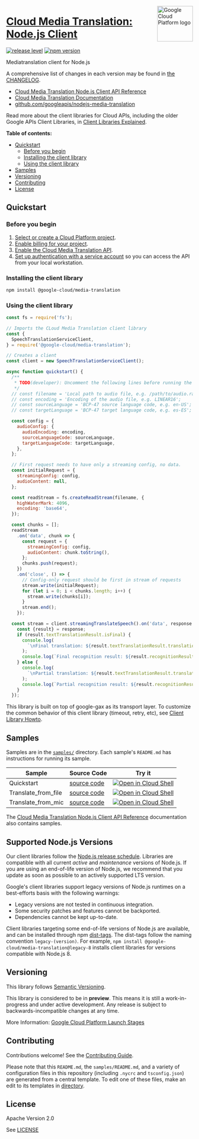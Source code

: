 [//]: # "This README.md file is auto-generated, all changes to this file will be lost."
[//]: # "To regenerate it, use `python -m synthtool`."
<img src="https://avatars2.githubusercontent.com/u/2810941?v=3&s=96" alt="Google Cloud Platform logo" title="Google Cloud Platform" align="right" height="96" width="96"/>

# [Cloud Media Translation: Node.js Client](https://github.com/googleapis/nodejs-media-translation)

[![release level](https://img.shields.io/badge/release%20level-preview-yellow.svg?style=flat)](https://cloud.google.com/terms/launch-stages)
[![npm version](https://img.shields.io/npm/v/@google-cloud/media-translation.svg)](https://www.npmjs.org/package/@google-cloud/media-translation)




Mediatranslation client for Node.js


A comprehensive list of changes in each version may be found in
[the CHANGELOG](https://github.com/googleapis/nodejs-media-translation/blob/main/CHANGELOG.md).

* [Cloud Media Translation Node.js Client API Reference][client-docs]
* [Cloud Media Translation Documentation][product-docs]
* [github.com/googleapis/nodejs-media-translation](https://github.com/googleapis/nodejs-media-translation)

Read more about the client libraries for Cloud APIs, including the older
Google APIs Client Libraries, in [Client Libraries Explained][explained].

[explained]: https://cloud.google.com/apis/docs/client-libraries-explained

**Table of contents:**


* [Quickstart](#quickstart)
  * [Before you begin](#before-you-begin)
  * [Installing the client library](#installing-the-client-library)
  * [Using the client library](#using-the-client-library)
* [Samples](#samples)
* [Versioning](#versioning)
* [Contributing](#contributing)
* [License](#license)

## Quickstart

### Before you begin

1.  [Select or create a Cloud Platform project][projects].
1.  [Enable billing for your project][billing].
1.  [Enable the Cloud Media Translation API][enable_api].
1.  [Set up authentication with a service account][auth] so you can access the
    API from your local workstation.

### Installing the client library

```bash
npm install @google-cloud/media-translation
```


### Using the client library

```javascript
const fs = require('fs');

// Imports the CLoud Media Translation client library
const {
  SpeechTranslationServiceClient,
} = require('@google-cloud/media-translation');

// Creates a client
const client = new SpeechTranslationServiceClient();

async function quickstart() {
  /**
   * TODO(developer): Uncomment the following lines before running the sample.
   */
  // const filename = 'Local path to audio file, e.g. /path/to/audio.raw';
  // const encoding = 'Encoding of the audio file, e.g. LINEAR16';
  // const sourceLanguage = 'BCP-47 source language code, e.g. en-US';
  // const targetLanguage = 'BCP-47 target language code, e.g. es-ES';

  const config = {
    audioConfig: {
      audioEncoding: encoding,
      sourceLanguageCode: sourceLanguage,
      targetLanguageCode: targetLanguage,
    },
  };

  // First request needs to have only a streaming config, no data.
  const initialRequest = {
    streamingConfig: config,
    audioContent: null,
  };

  const readStream = fs.createReadStream(filename, {
    highWaterMark: 4096,
    encoding: 'base64',
  });

  const chunks = [];
  readStream
    .on('data', chunk => {
      const request = {
        streamingConfig: config,
        audioContent: chunk.toString(),
      };
      chunks.push(request);
    })
    .on('close', () => {
      // Config-only request should be first in stream of requests
      stream.write(initialRequest);
      for (let i = 0; i < chunks.length; i++) {
        stream.write(chunks[i]);
      }
      stream.end();
    });

  const stream = client.streamingTranslateSpeech().on('data', response => {
    const {result} = response;
    if (result.textTranslationResult.isFinal) {
      console.log(
        `\nFinal translation: ${result.textTranslationResult.translation}`
      );
      console.log(`Final recognition result: ${result.recognitionResult}`);
    } else {
      console.log(
        `\nPartial translation: ${result.textTranslationResult.translation}`
      );
      console.log(`Partial recognition result: ${result.recognitionResult}`);
    }
  });


```




This library is built on top of google-gax as its transport layer. To customize the common behavior of this client library (timeout, retry, etc), see [Client Library Howto](https://github.com/googleapis/gax-nodejs/blob/main/client-libraries.md).

## Samples

Samples are in the [`samples/`](https://github.com/googleapis/nodejs-media-translation/tree/main/samples) directory. Each sample's `README.md` has instructions for running its sample.

| Sample                      | Source Code                       | Try it |
| --------------------------- | --------------------------------- | ------ |
| Quickstart | [source code](https://github.com/googleapis/nodejs-media-translation/blob/main/samples/quickstart.js) | [![Open in Cloud Shell][shell_img]](https://console.cloud.google.com/cloudshell/open?git_repo=https://github.com/googleapis/nodejs-media-translation&page=editor&open_in_editor=samples/quickstart.js,samples/README.md) |
| Translate_from_file | [source code](https://github.com/googleapis/nodejs-media-translation/blob/main/samples/translate_from_file.js) | [![Open in Cloud Shell][shell_img]](https://console.cloud.google.com/cloudshell/open?git_repo=https://github.com/googleapis/nodejs-media-translation&page=editor&open_in_editor=samples/translate_from_file.js,samples/README.md) |
| Translate_from_mic | [source code](https://github.com/googleapis/nodejs-media-translation/blob/main/samples/translate_from_mic.js) | [![Open in Cloud Shell][shell_img]](https://console.cloud.google.com/cloudshell/open?git_repo=https://github.com/googleapis/nodejs-media-translation&page=editor&open_in_editor=samples/translate_from_mic.js,samples/README.md) |



The [Cloud Media Translation Node.js Client API Reference][client-docs] documentation
also contains samples.

## Supported Node.js Versions

Our client libraries follow the [Node.js release schedule](https://nodejs.org/en/about/releases/).
Libraries are compatible with all current _active_ and _maintenance_ versions of
Node.js.
If you are using an end-of-life version of Node.js, we recommend that you update
as soon as possible to an actively supported LTS version.

Google's client libraries support legacy versions of Node.js runtimes on a
best-efforts basis with the following warnings:

* Legacy versions are not tested in continuous integration.
* Some security patches and features cannot be backported.
* Dependencies cannot be kept up-to-date.

Client libraries targeting some end-of-life versions of Node.js are available, and
can be installed through npm [dist-tags](https://docs.npmjs.com/cli/dist-tag).
The dist-tags follow the naming convention `legacy-(version)`.
For example, `npm install @google-cloud/media-translation@legacy-8` installs client libraries
for versions compatible with Node.js 8.

## Versioning

This library follows [Semantic Versioning](http://semver.org/).







This library is considered to be in **preview**. This means it is still a
work-in-progress and under active development. Any release is subject to
backwards-incompatible changes at any time.


More Information: [Google Cloud Platform Launch Stages][launch_stages]

[launch_stages]: https://cloud.google.com/terms/launch-stages

## Contributing

Contributions welcome! See the [Contributing Guide](https://github.com/googleapis/nodejs-media-translation/blob/main/CONTRIBUTING.md).

Please note that this `README.md`, the `samples/README.md`,
and a variety of configuration files in this repository (including `.nycrc` and `tsconfig.json`)
are generated from a central template. To edit one of these files, make an edit
to its templates in
[directory](https://github.com/googleapis/synthtool).

## License

Apache Version 2.0

See [LICENSE](https://github.com/googleapis/nodejs-media-translation/blob/main/LICENSE)

[client-docs]: https://cloud.google.com/nodejs/docs/reference/media-translation/latest
[product-docs]: https://cloud.google.com/translate/media/docs/
[shell_img]: https://gstatic.com/cloudssh/images/open-btn.png
[projects]: https://console.cloud.google.com/project
[billing]: https://support.google.com/cloud/answer/6293499#enable-billing
[enable_api]: https://console.cloud.google.com/flows/enableapi?apiid=mediatranslation.googleapis.com
[auth]: https://cloud.google.com/docs/authentication/getting-started
